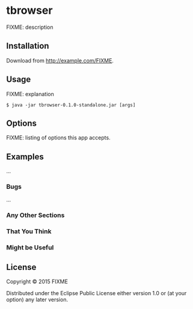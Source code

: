 # tbrowser

FIXME: description

## Installation

Download from http://example.com/FIXME.

## Usage

FIXME: explanation

    $ java -jar tbrowser-0.1.0-standalone.jar [args]

## Options

FIXME: listing of options this app accepts.

## Examples

...

### Bugs

...

### Any Other Sections
### That You Think
### Might be Useful

## License

Copyright © 2015 FIXME

Distributed under the Eclipse Public License either version 1.0 or (at
your option) any later version.
